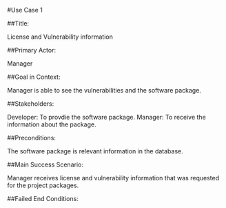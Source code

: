 #Use Case 1

##Title: 

License and Vulnerability information

##Primary Actor: 

Manager

##Goal in Context:

Manager is able to see the vulnerabilities and the software package. 

##Stakeholders:

Developer: To provdie the software package.
Manager: To receive the information about the package. 

##Preconditions: 

The software package is relevant information in the database.

##Main Success Scenario:

Manager receives license and vulnerability information that was requested for the project packages. 

##Failed End Conditions: 
